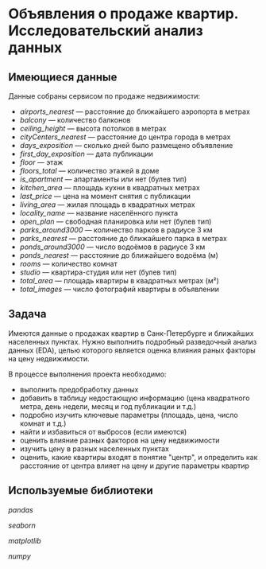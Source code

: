 # Объявления о продаже квартир. Исследовательский анализ данных

## Имеющиеся данные
Данные собраны сервисом по продаже недвижимости:
- *airports_nearest* — расстояние до ближайшего аэропорта в метрах
- *balcony* — количество балконов
- *ceiling_height* — высота потолков в метрах
- *cityCenters_nearest* — расстояние до центра города в метрах
- *days_exposition* — сколько дней было размещено объявление 
- *first_day_exposition* — дата публикации
- *floor* — этаж
- *floors_total* — количество этажей в доме
- *is_apartment* — апартаменты или нет (булев тип)
- *kitchen_area* — площадь кухни в квадратных метрах 
- *last_price* — цена на момент снятия с публикации
- *living_area* — жилая площадь в квадратных метрах 
- *locality_name* — название населённого пункта
- *open_plan* — свободная планировка или нет (булев тип)
- *parks_around3000* — количество парков в радиусе 3 км
- *parks_nearest* — расстояние до ближайшего парка в метрах
- *ponds_around3000* — число водоёмов в радиусе 3 км
- *ponds_nearest* — расстояние до ближайшего водоёма (м)
- *rooms* — количество комнат
- *studio* — квартира-студия или нет (булев тип)
- *total_area* — площадь квартиры в квадратных метрах (м²)
- *total_images* — число фотографий квартиры в объявлении

## Задача
Имеются данные о продажах квартир в Санк-Петербурге и ближайших населенных пунктах. Нужно выполнить подробный разведочный анализ данных (EDA), целью которого является оценка влияния раных факторы на цену недвижимости.

В процессе выполнения проекта необходимо:
- выполнить предобработку данных
- добавить в таблицу недостающую информацию (цена квадратного метра, день недели, месяц и год публикации и т.д.)
- подробно изучить ключевые параметры (площадь, цена, число комнат и т.д.)
- найти и избавиться от выбросов (если имеются)
- оценить влияние разных факторов на цену недвижимости
- изучить цену в разных населенных пунктах
- оценить, какие квартиры входят в понятие "центр", и определить как расстояние от центра влияет на цену и другие параметры квартир

## Используемые библиотеки
*pandas*

*seaborn*

*matplotlib*

*numpy*
